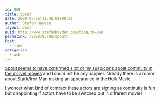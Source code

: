 ```yaml
---
id: 869
title: Spout
date: 2008-05-06T11:36:01+00:00
author: Stefan Hayden
layout: post
guid: http://www.stefanhayden.com/blog/?p=869
permalink: /2008/05/06/spout/
Post:
  - link
categories:
  - web
---
```

<a href="http://blog.spout.com/2008/05/06/ten-avengers-characters-who-should-be-in-the-movie-but-probably-wont/">Spout seems to have confirmed a lot of my suspicions about continuity in the marvel movies</a> and I could not be any happier. Already there is a rumor about Stark/Iron Man making an appearance in the Hulk Movie.

I wonder what kind of contract these actors are signing as continuity is fun but disapointing if actors have to be switched out in different movies.